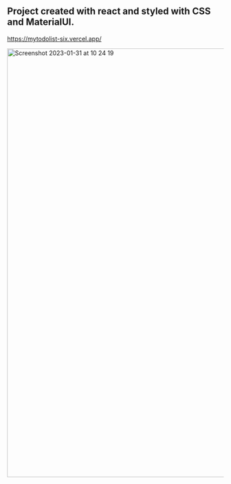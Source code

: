 ## Project created with react and styled with CSS and MaterialUI.
https://mytodolist-six.vercel.app/

<img width="995" alt="Screenshot 2023-01-31 at 10 24 19" src="https://user-images.githubusercontent.com/100241036/215772490-0bf41ae2-1c93-4d0d-b841-023008a2b690.png">


